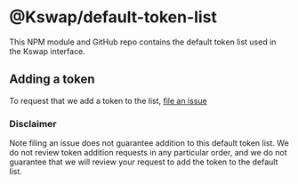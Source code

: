 # @Kswap/default-token-list


This NPM module and GitHub repo contains the default token list used in the Kswap interface.

## Adding a token

To request that we add a token to the list, 
[file an issue](https://github.com/Kimchiswap/default-token-list/issues)
### Disclaimer

Note filing an issue does not guarantee addition to this default token list.
We do not review token addition requests in any particular order, and we do not
guarantee that we will review your request to add the token to the default list.

